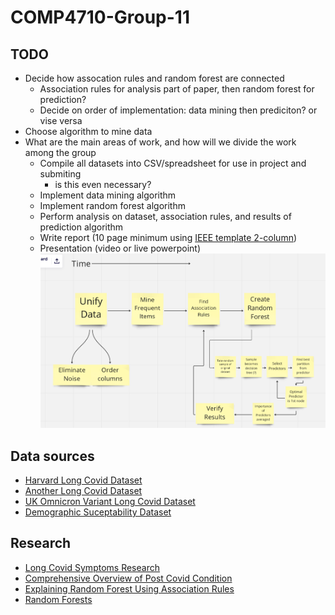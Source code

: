 # COMP4710-Group-11

## TODO
- Decide how assocation rules and random forest are connected
  - Association rules for analysis part of paper, then random forest for prediction?
  - Decide on order of implementation: data mining then prediciton? or vise versa
- Choose algorithm to mine data
- What are the main areas of work, and how will we divide the work among the group
  - Compile all datasets into CSV/spreadsheet for use in project and submiting
    - is this even necessary?
  - Implement data mining algorithm
  - Implement random forest algorithm
  - Perform analysis on dataset, association rules, and results of prediction algorithm
  - Write report (10 page minimum using [IEEE template 2-column](https://www.ieee.org/conferences/publishing/templates.html))
  - Presentation (video or live powerpoint)  
![General Flowchart](flow.PNG)

## Data sources
- [Harvard Long Covid Dataset](https://dataverse.harvard.edu/dataset.xhtml?persistentId=doi:10.7910/DVN/N5I10C%0b)
- [Another Long Covid Dataset](https://data.humdata.org/dataset/long-covidresearchagenda)
- [UK Omnicron Variant Long Covid Dataset](https://www.ons.gov.uk/peoplepopulationandcommunity/healthandsocialcare/conditionsanddiseases/datasets/selfreportedlongcovidafterinfectionwiththeomicronvariantintheuk%0b)
- [Demographic Suceptability Dataset](https://data.cdc.gov/NCHS/Post-COVID-Conditions/gsea-w83j%0b)
## Research
- [Long Covid Symptoms Research](https://www.ejinme.com/article/S0953-6205(21)00208-9/fulltext)
- [Comprehensive Overview of Post Covid Condition](https://www.cadth.ca/sites/default/files/hs-eh/EH0096%20Long%20COVID%20v.7.0-Final.pdf )
- [Explaining Random Forest Using Association Rules]( https://publikationen.bibliothek.kit.edu/1000117720/62928283)
- [Random Forests](https://www.researchgate.net/publication/323553514_A_Practical_Introduction_to_Random_Forest_for_Genetic_Association_Studies_in_Ecology_and_Evolution )
